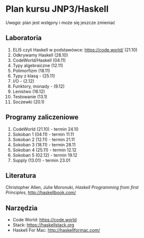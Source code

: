 # Plan kursu JNP3/Haskell

*Uwaga:* plan jest wstępny i może się jeszcze zmieniać

## Laboratoria

1. ELI5 czyli Haskell w podstawówce: https://code.world/ (21.10)
2. Odkrywamy Haskell (28.10)
3. CodeWorld/Haskell (04.11)
4. Typy algebraiczne (12.11)
5. Polimorfizm (18.11)
6. Typy z klasą - (25.11)
7. I/O - (2.12)
8. Funktory, monady - (9.12)
9. Lenistwo (16.12)
10. Testowanie (13.1)
11. Soczewki (20.1)

## Programy zaliczeniowe

1. CodeWorld (21.10) - termin 24.10
2. Sokoban 1 (04.11) - termin 11.11
3. Sokoban 2 (12.11) - termin 21.11
4. Sokoban 3 (18.11) - termin 28.11
5. Sokoban 4 (25.11) - termin 12.12
6. Sokoban 5 (02.12) - termin 19.12
7. Supply (13.01) - termin 23.01

## Literatura

Christopher Allen, Julie Moronuki, *Haskell Programming from first Principles*, http://haskellbook.com/

## Narzędzia

* Code World: https://code.world
* Stack: https://haskellstack.org
* Haskell For Mac: http://haskellformac.com/
